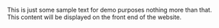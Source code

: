 
This is just some sample text for demo purposes nothing more than that. This content will be displayed on the front end of the website.
